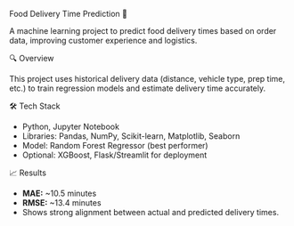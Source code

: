 Food Delivery Time Prediction 🛵

A machine learning project to predict food delivery times based on order data, improving customer experience and logistics.

🔍 Overview

This project uses historical delivery data (distance, vehicle type, prep time, etc.) to train regression models and estimate delivery time accurately.

🛠 Tech Stack

- Python, Jupyter Notebook  
- Libraries: Pandas, NumPy, Scikit-learn, Matplotlib, Seaborn  
- Model: Random Forest Regressor (best performer)  
- Optional: XGBoost, Flask/Streamlit for deployment

📈 Results

- **MAE:** ~10.5 minutes  
- **RMSE:** ~13.4 minutes  
- Shows strong alignment between actual and predicted delivery times.




